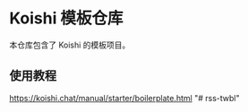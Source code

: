 # Koishi 模板仓库

本仓库包含了 Koishi 的模板项目。

## 使用教程

<https://koishi.chat/manual/starter/boilerplate.html>
"# rss-twbl" 
